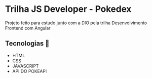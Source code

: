 # Trilha JS Developer - Pokedex

Projeto feito para estudo junto com a DIO pela trilha Desenvolvimento Frontend com Angular

## Tecnologias 🚀
- HTML
- CSS
- JAVASCRIPT
- API DO POKEAPI


